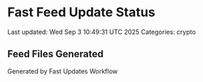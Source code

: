 # Fast Feed Update Status
Last updated: Wed Sep  3 10:49:31 UTC 2025
Categories: crypto

## Feed Files Generated

Generated by Fast Updates Workflow
